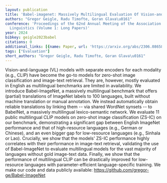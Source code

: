 ```yaml
---
layout: publication
title: 'Babel-imagenet: Massively Multilingual Evaluation Of Vision-and-language Representations'
authors: "Gregor Geigle, Radu Timofte, Goran Glava\u0161"
conference: 'Proceedings of the 62nd Annual Meeting of the Association for Computational
  Linguistics (Volume 1: Long Papers)'
year: 2024
bibkey: geigle2023babel
citations: 0
additional_links: [{name: Paper, url: 'https://arxiv.org/abs/2306.08658'}]
tags: ["Evaluation"]
short_authors: "Gregor Geigle, Radu Timofte, Goran Glava\u0161"
---
```

Vision-and-language (VL) models with separate encoders for each modality
(e.g., CLIP) have become the go-to models for zero-shot image classification
and image-text retrieval. They are, however, mostly evaluated in English as
multilingual benchmarks are limited in availability. We introduce
Babel-ImageNet, a massively multilingual benchmark that offers (partial)
translations of ImageNet labels to 100 languages, built without machine
translation or manual annotation. We instead automatically obtain reliable
translations by linking them -- via shared WordNet synsets -- to BabelNet, a
massively multilingual lexico-semantic network. We evaluate 11 public
multilingual CLIP models on zero-shot image classification (ZS-IC) on our
benchmark, demonstrating a significant gap between English ImageNet performance
and that of high-resource languages (e.g., German or Chinese), and an even
bigger gap for low-resource languages (e.g., Sinhala or Lao). Crucially, we
show that the models' ZS-IC performance highly correlates with their
performance in image-text retrieval, validating the use of Babel-ImageNet to
evaluate multilingual models for the vast majority of languages without gold
image-text data. Finally, we show that the performance of multilingual CLIP can
be drastically improved for low-resource languages with parameter-efficient
language-specific training. We make our code and data publicly available:
https://github.com/gregor-ge/Babel-ImageNet